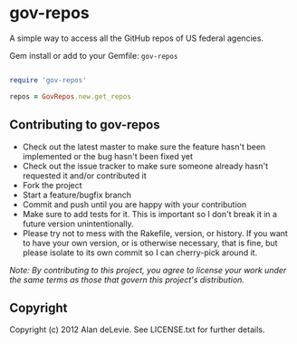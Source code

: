 # gov-repos

A simple way to access all the GitHub repos of US federal agencies.

Gem install or add to your Gemfile: `gov-repos`

```ruby

require 'gov-repos'

repos = GovRepos.new.get_repos

```

## Contributing to gov-repos
 
* Check out the latest master to make sure the feature hasn't been implemented or the bug hasn't been fixed yet
* Check out the issue tracker to make sure someone already hasn't requested it and/or contributed it
* Fork the project
* Start a feature/bugfix branch
* Commit and push until you are happy with your contribution
* Make sure to add tests for it. This is important so I don't break it in a future version unintentionally.
* Please try not to mess with the Rakefile, version, or history. If you want to have your own version, or is otherwise necessary, that is fine, but please isolate to its own commit so I can cherry-pick around it.

*Note: By contributing to this project, you agree to license your work under the same terms as those that govern this project's distribution.*

## Copyright ##

Copyright (c) 2012 Alan deLevie. See LICENSE.txt for further details.

